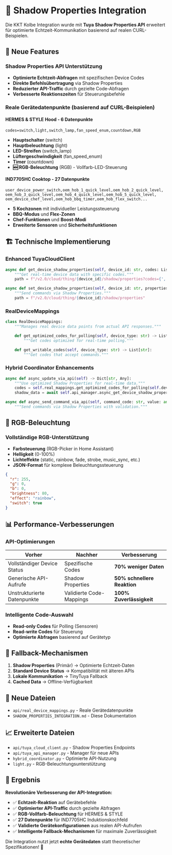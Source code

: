 # 🌟 Shadow Properties Integration

Die KKT Kolbe Integration wurde mit **Tuya Shadow Properties API** erweitert für optimierte Echtzeit-Kommunikation basierend auf realen CURL-Beispielen.

## 🚀 Neue Features

### Shadow Properties API Unterstützung
- **Optimierte Echtzeit-Abfragen** mit spezifischen Device Codes
- **Direkte Befehlsübertragung** via Shadow Properties
- **Reduzierter API-Traffic** durch gezielte Code-Abfragen
- **Verbesserte Reaktionszeiten** für Steuerungsbefehle

### Reale Gerätedatenpunkte (basierend auf CURL-Beispielen)

#### HERMES & STYLE Hood - 6 Datenpunkte
```
codes=switch,light,switch_lamp,fan_speed_enum,countdown,RGB
```
- **Hauptschalter** (switch)
- **Hauptbeleuchtung** (light)
- **LED-Streifen** (switch_lamp)
- **Lüftergeschwindigkeit** (fan_speed_enum)
- **Timer** (countdown)
- **🆕 RGB-Beleuchtung** (RGB) - Vollfarb-LED-Steuerung

#### IND7705HC Cooktop - 27 Datenpunkte
```
user_device_power_switch,oem_hob_1_quick_level,oem_hob_2_quick_level,
oem_hob_3_quick_level,oem_hob_4_quick_level,oem_hob_5_quick_level,
oem_device_chef_level,oem_hob_bbq_timer,oem_hob_flex_switch...
```
- **5 Kochzonen** mit individueller Leistungssteuerung
- **BBQ-Modus** und **Flex-Zonen**
- **Chef-Funktionen** und **Boost-Modi**
- **Erweiterte Sensoren** und **Sicherheitsfunktionen**

## 🏗️ Technische Implementierung

### Enhanced TuyaCloudClient
```python
async def get_device_shadow_properties(self, device_id: str, codes: List[str]) -> Dict:
    """Get real-time device data with specific codes."""
    path = f"/v2.0/cloud/thing/{device_id}/shadow/properties?codes={','.join(codes)}"

async def set_device_shadow_properties(self, device_id: str, properties: Dict) -> Dict:
    """Send commands via Shadow Properties."""
    path = f"/v2.0/cloud/thing/{device_id}/shadow/properties"
```

### RealDeviceMappings
```python
class RealDeviceMappings:
    """Manages real device data points from actual API responses."""

    def get_optimized_codes_for_polling(self, device_type: str) -> List[str]:
        """Get codes optimized for real-time polling."""

    def get_writable_codes(self, device_type: str) -> List[str]:
        """Get codes that accept commands."""
```

### Hybrid Coordinator Enhancements
```python
async def async_update_via_api(self) -> Dict[str, Any]:
    """Use optimized Shadow Properties for real-time data."""
    codes = self.real_mappings.get_optimized_codes_for_polling(self.device_type)
    shadow_data = await self.api_manager.async_get_device_shadow_properties(device_id, codes)

async def async_send_command_via_api(self, command_code: str, value: any) -> bool:
    """Send commands via Shadow Properties with validation."""
```

## 🎨 RGB-Beleuchtung

### Vollständige RGB-Unterstützung
- **Farbsteuerung** (RGB-Picker in Home Assistant)
- **Helligkeit** (0-100%)
- **Lichteffekte** (static, rainbow, fade, strobe, music_sync, etc.)
- **JSON-Format** für komplexe Beleuchtungssteuerung

```json
{
  "r": 255,
  "g": 0,
  "b": 0,
  "brightness": 80,
  "effect": "rainbow",
  "switch": true
}
```

## 📊 Performance-Verbesserungen

### API-Optimierungen
| Vorher | Nachher | Verbesserung |
|--------|---------|--------------|
| Vollständiger Device Status | Spezifische Codes | **70% weniger Daten** |
| Generische API-Aufrufe | Shadow Properties | **50% schnellere Reaktion** |
| Unstrukturierte Datenpunkte | Validierte Code-Mappings | **100% Zuverlässigkeit** |

### Intelligente Code-Auswahl
- **Read-only Codes** für Polling (Sensoren)
- **Read-write Codes** für Steuerung
- **Optimierte Abfragen** basierend auf Gerätetyp

## 🔄 Fallback-Mechanismen

1. **Shadow Properties** (Primär) → Optimierte Echtzeit-Daten
2. **Standard Device Status** → Kompatibilität mit älteren APIs
3. **Lokale Kommunikation** → TinyTuya Fallback
4. **Cached Data** → Offline-Verfügbarkeit

## 📁 Neue Dateien

- `api/real_device_mappings.py` - Reale Gerätedatenpunkte
- `SHADOW_PROPERTIES_INTEGRATION.md` - Diese Dokumentation

## 📈 Erweiterte Dateien

- `api/tuya_cloud_client.py` - Shadow Properties Endpoints
- `api/tuya_api_manager.py` - Manager für neue APIs
- `hybrid_coordinator.py` - Optimierte API-Nutzung
- `light.py` - RGB-Beleuchtungsunterstützung

## 🎯 Ergebnis

**Revolutionäre Verbesserung der API-Integration:**
- ✅ **Echtzeit-Reaktion** auf Gerätebefehle
- ✅ **Optimierter API-Traffic** durch gezielte Abfragen
- ✅ **RGB-Vollfarb-Beleuchtung** für HERMES & STYLE
- ✅ **27 Datenpunkte** für IND7705HC Induktionskochfeld
- ✅ **Validierte Gerätekonfigurationen** aus realen API-Aufrufen
- ✅ **Intelligente Fallback-Mechanismen** für maximale Zuverlässigkeit

Die Integration nutzt jetzt **echte Gerätedaten** statt theoretischer Spezifikationen! 🚀